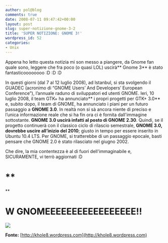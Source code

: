 ```yaml
---
author: pol@blog
comments: true
date: 2008-07-11 09:47:42+00:00
layout: post
slug: super-notizione-gnome-3-2
title: 'SUPER NOTIZIONE: GNOME 3!'
wordpress_id: 52
categories:
- Unix
---
```


Appena ho letto questa notizia mi son messo a piangere, da Gnome fan quale sono, leggere che fra poco (o quasi LOL) uscirà** Gnome 3** è stato fantasticoooooooo :D :D :D

In questi giorni (dal 7 al 12 luglio 2008), ad Istanbul, si sta svolgendo il GUADEC (acronimo di “GNOME Users’ And Developers’ European Conference”), l’annuale raduno di sviluppatori ed utenti GNOME. Ieri, 10 luglio 2008, il team GTK+ ha annunciato** i propri progetti per GTK+ 3.0** e, subito dopo, il team di GNOME, ha annunciato i piani per un futuro passaggio a **GNOME 3.0**. In realtà non si sà ancora niente di preciso e l’unica informazione reale che si ha fin ora ci è fornita dall'immagine sottostante. **GNOME 3.0 uscirà infatti al posto di GNOME 2.30**. Quindi, se il progetto continuerà con il classico ciclo di rilascio semestrale, **GNOME 3.0, dovrebbe uscire all’inizio del 2010**; giusto in tempo per essere inserito in Ubuntu 10.4 LTS. Per GNOME, si tratterebbe di un passaggio epocale, basti pensare che GNOME 2.0 è stato rilasciato nel giugno 2002.

Che dire, la mia contentezza è al di fuori dell'immaginabile e, SICURAMENTE, vi terrò aggiornati :D


# **
**




# **W GNOMEEEEEEEEEEEEEEEEE!!**


[![](http://www.allfreeportal.com/imghost/thumbs/925954gnome3.jpg)](http://www.allfreeportal.com/imghost/viewer.php?id=925954gnome3.jpg)

**Fonte:**
[http://khole8.wordpress.com](http://khole8.wordpress.com)
